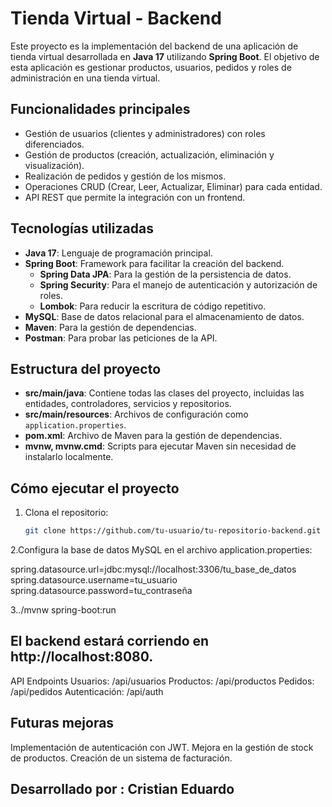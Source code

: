 # Tienda Virtual - Backend

Este proyecto es la implementación del backend de una aplicación de tienda virtual desarrollada en **Java 17** utilizando **Spring Boot**. El objetivo de esta aplicación es gestionar productos, usuarios, pedidos y roles de administración en una tienda virtual.

## Funcionalidades principales

- Gestión de usuarios (clientes y administradores) con roles diferenciados.
- Gestión de productos (creación, actualización, eliminación y visualización).
- Realización de pedidos y gestión de los mismos.
- Operaciones CRUD (Crear, Leer, Actualizar, Eliminar) para cada entidad.
- API REST que permite la integración con un frontend.

## Tecnologías utilizadas

- **Java 17**: Lenguaje de programación principal.
- **Spring Boot**: Framework para facilitar la creación del backend.
  - **Spring Data JPA**: Para la gestión de la persistencia de datos.
  - **Spring Security**: Para el manejo de autenticación y autorización de roles.
  - **Lombok**: Para reducir la escritura de código repetitivo.
- **MySQL**: Base de datos relacional para el almacenamiento de datos.
- **Maven**: Para la gestión de dependencias.
- **Postman**: Para probar las peticiones de la API.
  
## Estructura del proyecto

- **src/main/java**: Contiene todas las clases del proyecto, incluidas las entidades, controladores, servicios y repositorios.
- **src/main/resources**: Archivos de configuración como `application.properties`.
- **pom.xml**: Archivo de Maven para la gestión de dependencias.
- **mvnw, mvnw.cmd**: Scripts para ejecutar Maven sin necesidad de instalarlo localmente.

## Cómo ejecutar el proyecto

1. Clona el repositorio:

   ```bash
   git clone https://github.com/tu-usuario/tu-repositorio-backend.git


2.Configura la base de datos MySQL en el archivo application.properties:

spring.datasource.url=jdbc:mysql://localhost:3306/tu_base_de_datos
spring.datasource.username=tu_usuario
spring.datasource.password=tu_contraseña

3../mvnw spring-boot:run


## El backend estará corriendo en http://localhost:8080.

API Endpoints
Usuarios: /api/usuarios
Productos: /api/productos
Pedidos: /api/pedidos
Autenticación: /api/auth

## Futuras mejoras

Implementación de autenticación con JWT.
Mejora en la gestión de stock de productos.
Creación de un sistema de facturación.

## Desarrollado por : Cristian Eduardo

